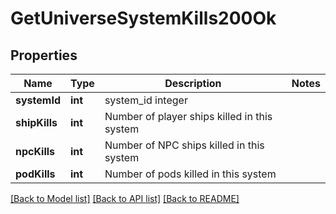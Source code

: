 # GetUniverseSystemKills200Ok

## Properties
Name | Type | Description | Notes
------------ | ------------- | ------------- | -------------
**systemId** | **int** | system_id integer | 
**shipKills** | **int** | Number of player ships killed in this system | 
**npcKills** | **int** | Number of NPC ships killed in this system | 
**podKills** | **int** | Number of pods killed in this system | 

[[Back to Model list]](../README.md#documentation-for-models) [[Back to API list]](../README.md#documentation-for-api-endpoints) [[Back to README]](../README.md)


